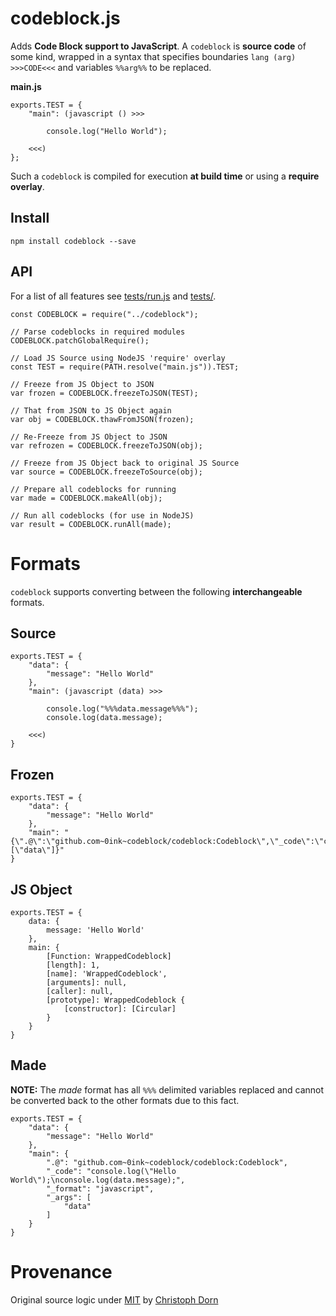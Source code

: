 codeblock.js
============

Adds **Code Block support to JavaScript**. A `codeblock` is **source code** of some kind,
wrapped in a syntax that specifies boundaries `lang (arg) >>>CODE<<<` and variables `%%arg%%` to be replaced.

**main.js**
```
exports.TEST = {
    "main": (javascript () >>>

        console.log("Hello World");

    <<<)
};
```

Such a `codeblock` is compiled for execution **at build time** or using a **require overlay**.

Install
-------

    npm install codeblock --save


API
---

For a list of all features see [tests/run.js](https://github.com/0ink/codeblock.js/blob/source/tests/run.js) and [tests/](https://github.com/0ink/codeblock.js/tree/source/tests).

```
const CODEBLOCK = require("../codeblock");

// Parse codeblocks in required modules
CODEBLOCK.patchGlobalRequire();

// Load JS Source using NodeJS 'require' overlay
const TEST = require(PATH.resolve("main.js")).TEST;

// Freeze from JS Object to JSON
var frozen = CODEBLOCK.freezeToJSON(TEST);

// That from JSON to JS Object again
var obj = CODEBLOCK.thawFromJSON(frozen);

// Re-Freeze from JS Object to JSON
var refrozen = CODEBLOCK.freezeToJSON(obj);

// Freeze from JS Object back to original JS Source
var source = CODEBLOCK.freezeToSource(obj);

// Prepare all codeblocks for running
var made = CODEBLOCK.makeAll(obj);

// Run all codeblocks (for use in NodeJS)
var result = CODEBLOCK.runAll(made);

```


Formats
=======

`codeblock` supports converting between the following **interchangeable** formats.

## Source

```
exports.TEST = {
    "data": {
        "message": "Hello World"
    },
    "main": (javascript (data) >>>

        console.log("%%%data.message%%%");
        console.log(data.message);

    <<<)
}
```

## Frozen

```
exports.TEST = {
    "data": {
        "message": "Hello World"
    },
    "main": "{\".@\":\"github.com~0ink~codeblock/codeblock:Codeblock\",\"_code\":\"console.log(\\\"%%%data.message%%%\\\");\\nconsole.log(data.message);\",\"_format\":\"javascript\",\"_args\":[\"data\"]}"
}
```

## JS Object

```
exports.TEST = {
    data: {
        message: 'Hello World'
    },
    main: {
        [Function: WrappedCodeblock]
        [length]: 1,
        [name]: 'WrappedCodeblock',
        [arguments]: null,
        [caller]: null,
        [prototype]: WrappedCodeblock {
            [constructor]: [Circular]
        }     
    }
}
```

## Made

**NOTE:** The *made* format has all `%%%` delimited variables replaced and cannot be converted
back to the other formats due to this fact.

```
exports.TEST = {
    "data": {
        "message": "Hello World"
    },
    "main": {
        ".@": "github.com~0ink~codeblock/codeblock:Codeblock",
        "_code": "console.log(\"Hello World\");\nconsole.log(data.message);",
        "_format": "javascript",
        "_args": [
            "data"
        ]
    }
}
```


Provenance
==========

Original source logic under [MIT](https://opensource.org/licenses/MIT) by [Christoph Dorn](http://christophdorn.com/)
